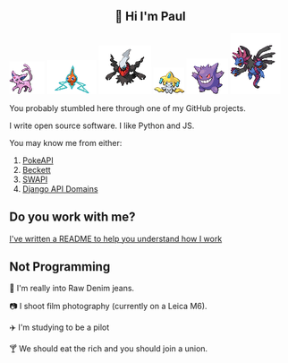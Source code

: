 <h2 align="center">👋 Hi I'm Paul</h2>

![Espeon](https://raw.githubusercontent.com/PokeAPI/sprites/master/sprites/pokemon/versions/generation-v/black-white/animated/196.gif)
![Rotom](https://raw.githubusercontent.com/PokeAPI/sprites/master/sprites/pokemon/versions/generation-v/black-white/animated/479.gif)
![darkrai](https://raw.githubusercontent.com/PokeAPI/sprites/master/sprites/pokemon/versions/generation-v/black-white/animated/491.gif)
![jirachi](https://raw.githubusercontent.com/PokeAPI/sprites/master/sprites/pokemon/versions/generation-v/black-white/animated/385.gif)
![Gengar](https://raw.githubusercontent.com/PokeAPI/sprites/master/sprites/pokemon/versions/generation-v/black-white/animated/94.gif)
![Hydreigon](https://raw.githubusercontent.com/PokeAPI/sprites/master/sprites/pokemon/versions/generation-v/black-white/animated/635.gif)

You probably stumbled here through one of my GitHub projects.

I write open source software. I like Python and JS.

You may know me from either:

1) [PokeAPI](https://github.com/pokeapi/pokeapi)
2) [Beckett](https://github.com/phalt/beckett)
3) [SWAPI](https://github.com/phalt/swapi)
4) [Django API Domains](https://github.com/phalt/django-api-domains)

## Do you work with me?

[I've written a README to help you understand how I work](https://managerreadme.com/readme/case)

## Not Programming

👖 I'm really into Raw Denim jeans.

📷 I shoot film photography (currently on a Leica M6).

✈️ I'm studying to be a pilot

🍸 We should eat the rich and you should join a union.
